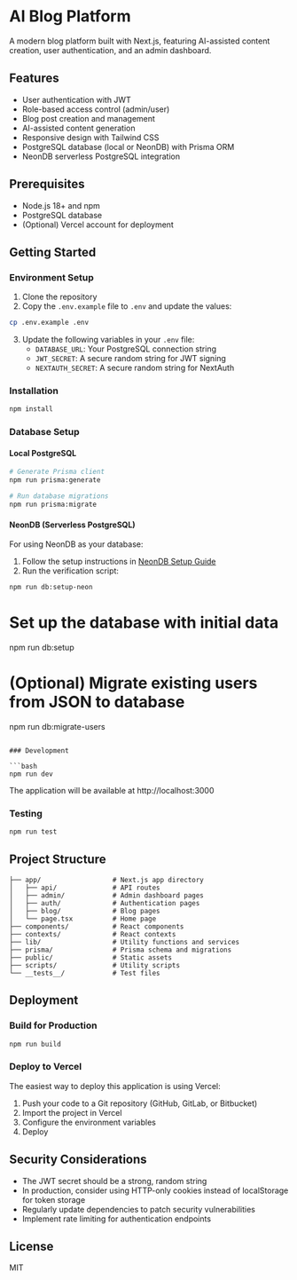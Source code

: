 # AI Blog Platform

A modern blog platform built with Next.js, featuring AI-assisted content creation, user authentication, and an admin dashboard.

## Features

- User authentication with JWT
- Role-based access control (admin/user)
- Blog post creation and management
- AI-assisted content generation
- Responsive design with Tailwind CSS
- PostgreSQL database (local or NeonDB) with Prisma ORM
- NeonDB serverless PostgreSQL integration

## Prerequisites

- Node.js 18+ and npm
- PostgreSQL database
- (Optional) Vercel account for deployment

## Getting Started

### Environment Setup

1. Clone the repository
2. Copy the `.env.example` file to `.env` and update the values:

```bash
cp .env.example .env
```

3. Update the following variables in your `.env` file:
   - `DATABASE_URL`: Your PostgreSQL connection string
   - `JWT_SECRET`: A secure random string for JWT signing
   - `NEXTAUTH_SECRET`: A secure random string for NextAuth

### Installation

```bash
npm install
```

### Database Setup

#### Local PostgreSQL

```bash
# Generate Prisma client
npm run prisma:generate

# Run database migrations
npm run prisma:migrate
```

#### NeonDB (Serverless PostgreSQL)

For using NeonDB as your database:

1. Follow the setup instructions in [NeonDB Setup Guide](./docs/neondb-setup.md)
2. Run the verification script:

```bash
npm run db:setup-neon
```

# Set up the database with initial data
npm run db:setup

# (Optional) Migrate existing users from JSON to database
npm run db:migrate-users
```

### Development

```bash
npm run dev
```

The application will be available at http://localhost:3000

### Testing

```bash
npm run test
```

## Project Structure

```
├── app/                  # Next.js app directory
│   ├── api/              # API routes
│   ├── admin/            # Admin dashboard pages
│   ├── auth/             # Authentication pages
│   ├── blog/             # Blog pages
│   └── page.tsx          # Home page
├── components/           # React components
├── contexts/             # React contexts
├── lib/                  # Utility functions and services
├── prisma/               # Prisma schema and migrations
├── public/               # Static assets
├── scripts/              # Utility scripts
└── __tests__/            # Test files
```

## Deployment

### Build for Production

```bash
npm run build
```

### Deploy to Vercel

The easiest way to deploy this application is using Vercel:

1. Push your code to a Git repository (GitHub, GitLab, or Bitbucket)
2. Import the project in Vercel
3. Configure the environment variables
4. Deploy

## Security Considerations

- The JWT secret should be a strong, random string
- In production, consider using HTTP-only cookies instead of localStorage for token storage
- Regularly update dependencies to patch security vulnerabilities
- Implement rate limiting for authentication endpoints

## License

MIT
